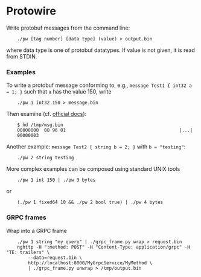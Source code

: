 # Protowire

Write protobuf messages from the command line:

        ./pw [tag number] [data type] (value) > output.bin
        
where data type is one of protobuf datatypes. If value is not given, it is read from STDIN.

### Examples

To write a protobuf message conforming to, e.g., `message Test1 { int32 a = 1; }` such that `a` has the value 150, write

        ./pw 1 int32 150 > message.bin

Then examine (cf. [official docs](https://developers.google.com/protocol-buffers/docs/encoding#simple)):
        
        $ hd /tmp/msg.bin
        00000000  08 96 01                                          |...|
        00000003

Another example: `message Test2 { string b = 2; }` with `b = "testing"`:

        ./pw 2 string testing

More complex examples can be composed using standard UNIX tools

        ./pw 1 int 150 | ./pw 3 bytes
        
or

        (./pw 1 fixed64 10 && ./pw 2 bool true) | ./pw 4 bytes

### GRPC frames

Wrap into a GRPC frame

        ./pw 1 string "my query" | ./grpc_frame.py wrap > request.bin
        nghttp -H ":method: POST" -H "Content-Type: application/grpc" -H "TE: trailers" \
            --data=request.bin \
            http://localhost:8000/MyGrpcService/MyMethod \
            | ./grpc_frame.py unwrap > /tmp/output.bin

